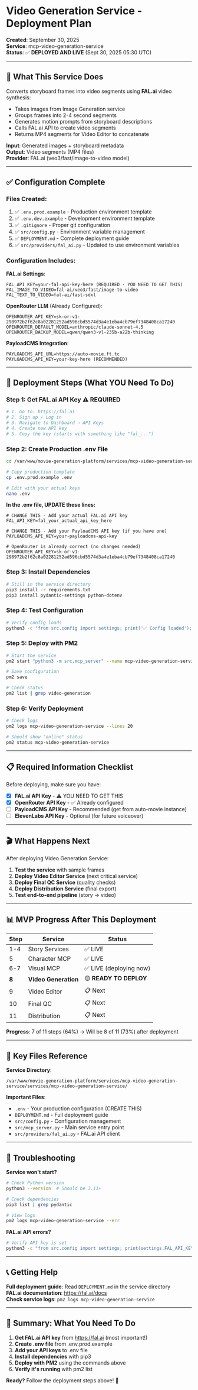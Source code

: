 # Video Generation Service - Deployment Plan

**Created**: September 30, 2025  
**Service**: mcp-video-generation-service  
**Status**: ✅ **DEPLOYED AND LIVE** (Sept 30, 2025 05:30 UTC)

---

## 🎯 What This Service Does

Converts storyboard frames into video segments using **FAL.ai** video synthesis:
- Takes images from Image Generation service
- Groups frames into 2-4 second segments
- Generates motion prompts from storyboard descriptions
- Calls FAL.ai API to create video segments
- Returns MP4 segments for Video Editor to concatenate

**Input**: Generated images + storyboard metadata  
**Output**: Video segments (MP4 files)  
**Provider**: FAL.ai (veo3/fast/image-to-video model)

---

## ✅ Configuration Complete

### Files Created:
1. ✅ `.env.prod.example` - Production environment template
2. ✅ `.env.dev.example` - Development environment template
3. ✅ `.gitignore` - Proper git configuration
4. ✅ `src/config.py` - Environment variable management
5. ✅ `DEPLOYMENT.md` - Complete deployment guide
6. ✅ `src/providers/fal_ai.py` - Updated to use environment variables

### Configuration Includes:

**FAL.ai Settings**:
```env
FAL_API_KEY=your-fal-api-key-here (REQUIRED - YOU NEED TO GET THIS)
FAL_IMAGE_TO_VIDEO=fal-ai/veo3/fast/image-to-video
FAL_TEXT_TO_VIDEO=fal-ai/fast-sdxl
```

**OpenRouter LLM** (Already Configured):
```env
OPENROUTER_API_KEY=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
OPENROUTER_DEFAULT_MODEL=anthropic/claude-sonnet-4.5
OPENROUTER_BACKUP_MODEL=qwen/qwen3-vl-235b-a22b-thinking
```

**PayloadCMS Integration**:
```env
PAYLOADCMS_API_URL=https://auto-movie.ft.tc
PAYLOADCMS_API_KEY=your-key-here (RECOMMENDED)
```

---

## 🚀 Deployment Steps (What YOU Need To Do)

### Step 1: Get FAL.ai API Key ⚠️ REQUIRED

```bash
# 1. Go to: https://fal.ai
# 2. Sign up / Log in
# 3. Navigate to Dashboard → API Keys
# 4. Create new API key
# 5. Copy the key (starts with something like "fal_...")
```

### Step 2: Create Production .env File

```bash
cd /var/www/movie-generation-platform/services/mcp-video-generation-service/services/mcp-video-generation-service

# Copy production template
cp .env.prod.example .env

# Edit with your actual keys
nano .env
```

**In the .env file, UPDATE these lines:**
```env
# CHANGE THIS - Add your actual FAL.ai API key
FAL_API_KEY=fal_your_actual_api_key_here

# CHANGE THIS - Add your PayloadCMS API key (if you have one)
PAYLOADCMS_API_KEY=your-payloadcms-api-key

# OpenRouter is already correct (no changes needed)
OPENROUTER_API_KEY=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
```

### Step 3: Install Dependencies

```bash
# Still in the service directory
pip3 install -r requirements.txt
pip3 install pydantic-settings python-dotenv
```

### Step 4: Test Configuration

```bash
# Verify config loads
python3 -c "from src.config import settings; print('✅ Config loaded'); print(f'FAL Model: {settings.FAL_IMAGE_TO_VIDEO}')"
```

### Step 5: Deploy with PM2

```bash
# Start the service
pm2 start "python3 -m src.mcp_server" --name mcp-video-generation-service --cwd /var/www/movie-generation-platform/services/mcp-video-generation-service/services/mcp-video-generation-service

# Save configuration
pm2 save

# Check status
pm2 list | grep video-generation
```

### Step 6: Verify Deployment

```bash
# Check logs
pm2 logs mcp-video-generation-service --lines 20

# Should show "online" status
pm2 status mcp-video-generation-service
```

---

## 📋 Required Information Checklist

Before deploying, make sure you have:

- [x] **FAL.ai API Key** - ⚠️ YOU NEED TO GET THIS
- [x] **OpenRouter API Key** - ✅ Already configured
- [ ] **PayloadCMS API Key** - Recommended (get from auto-movie instance)
- [ ] **ElevenLabs API Key** - Optional (for future voiceover)

---

## 🎬 What Happens Next

After deploying Video Generation Service:

1. **Test the service** with sample frames
2. **Deploy Video Editor Service** (next critical service)
3. **Deploy Final QC Service** (quality checks)
4. **Deploy Distribution Service** (final export)
5. **Test end-to-end pipeline** (story → video)

---

## 📊 MVP Progress After This Deployment

| Step | Service | Status |
|------|---------|--------|
| 1-4 | Story Services | ✅ LIVE |
| 5 | Character MCP | ✅ LIVE |
| 6-7 | Visual MCP | ✅ LIVE (deploying now) |
| **8** | **Video Generation** | 🟡 **READY TO DEPLOY** |
| 9 | Video Editor | 📋 Next |
| 10 | Final QC | 📋 Next |
| 11 | Distribution | 📋 Next |

**Progress**: 7 of 11 steps (64%) → Will be 8 of 11 (73%) after deployment

---

## 🔑 Key Files Reference

**Service Directory**:
```
/var/www/movie-generation-platform/services/mcp-video-generation-service/services/mcp-video-generation-service/
```

**Important Files**:
- `.env` - Your production configuration (CREATE THIS)
- `DEPLOYMENT.md` - Full deployment guide
- `src/config.py` - Configuration management
- `src/mcp_server.py` - Main service entry point
- `src/providers/fal_ai.py` - FAL.ai API client

---

## 🐛 Troubleshooting

**Service won't start?**
```bash
# Check Python version
python3 --version  # Should be 3.11+

# Check dependencies
pip3 list | grep pydantic

# View logs
pm2 logs mcp-video-generation-service --err
```

**FAL.ai API errors?**
```bash
# Verify API key is set
python3 -c "from src.config import settings; print(settings.FAL_API_KEY[:10] if settings.FAL_API_KEY else 'NOT SET')"
```

---

## 📞 Getting Help

**Full deployment guide**: Read `DEPLOYMENT.md` in the service directory  
**FAL.ai documentation**: https://fal.ai/docs  
**Check service logs**: `pm2 logs mcp-video-generation-service`

---

## 🎯 Summary: What You Need To Do

1. **Get FAL.ai API key** from https://fal.ai (most important!)
2. **Create .env file** from .env.prod.example
3. **Add your API keys** to .env file
4. **Install dependencies** with pip3
5. **Deploy with PM2** using the commands above
6. **Verify it's running** with pm2 list

**Ready?** Follow the deployment steps above! 🚀
